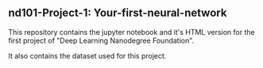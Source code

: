 ## nd101-Project-1: Your-first-neural-network

This repository contains the jupyter notebook and it's HTML version for the first project of "Deep Learning Nanodegree Foundation".

It also contains the dataset used for this project.

